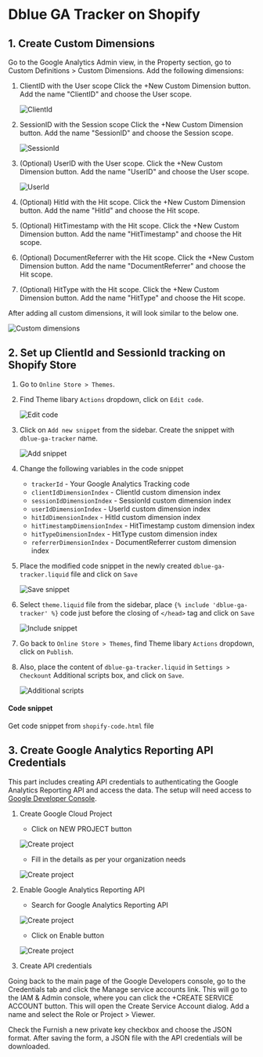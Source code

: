 # Dblue GA Tracker on Shopify

## 1. Create Custom Dimensions

Go to the Google Analytics Admin view, in the Property section, go to Custom Definitions > Custom Dimensions. Add the following dimensions:

1. ClientID with the User scope
   Click the +New Custom Dimension button. Add the name "ClientID" and choose the User scope.

   ![ClientId](./images/ga-custom-dimension-clientid.png)

1. SessionID with the Session scope
   Click the +New Custom Dimension button. Add the name "SessionID" and choose the Session scope.

   ![SessionId](./images/ga-custom-dimension-sessionid.png)

1. (Optional) UserID with the User scope.
   Click the +New Custom Dimension button. Add the name "UserID" and choose the User scope.

   ![UserId](./images/ga-custom-dimension-userid.png)

1. (Optional) HitId with the Hit scope.
   Click the +New Custom Dimension button. Add the name "HitId" and choose the Hit scope.

1. (Optional) HitTimestamp with the Hit scope.
   Click the +New Custom Dimension button. Add the name "HitTimestamp" and choose the Hit scope.

1. (Optional) DocumentReferrer with the Hit scope.
   Click the +New Custom Dimension button. Add the name "DocumentReferrer" and choose the Hit scope.

1. (Optional) HitType with the Hit scope.
   Click the +New Custom Dimension button. Add the name "HitType" and choose the Hit scope.

After adding all custom dimensions, it will look similar to the below one.

![Custom dimensions](./images/ga-custom-dimensions.png)

## 2. Set up ClientId and SessionId tracking on Shopify Store

1. Go to `Online Store > Themes`.
1. Find Theme libary `Actions` dropdown, click on `Edit code`.

   ![Edit code](./images/shopify-theme-edit-code.png)

1. Click on `Add new snippet` from the sidebar. Create the snippet with `dblue-ga-tracker` name.

   ![Add snippet](./images/shopify-add-snippet.png)

1. Change the following variables in the code snippet

   - `trackerId` - Your Google Analytics Tracking code
   - `clientIdDimensionIndex` - ClientId custom dimension index
   - `sessionIdDimensionIndex` - SessionId custom dimension index
   - `userIdDimensionIndex` - UserId custom dimension index
   - `hitIdDimensionIndex` - HitId custom dimension index
   - `hitTimestampDimensionIndex` - HitTimestamp custom dimension index
   - `hitTypeDimensionIndex` - HitType custom dimension index
   - `referrerDimensionIndex` - DocumentReferrer custom dimension index

1. Place the modified code snippet in the newly created `dblue-ga-tracker.liquid` file and click on `Save`

   ![Save snippet](./images/shopify-dblue-ga-tracker-snippet.png)

1. Select `theme.liquid` file from the sidebar, place `{% include 'dblue-ga-tracker' %}` code just before the closing of `</head>` tag and click on `Save`

   ![Include snippet](./images/shopify-include-dblue-ga-tracker-snippet.png)

1. Go back to `Online Store > Themes`, find Theme libary `Actions` dropdown, click on `Publish`.

1. Also, place the content of `dblue-ga-tracker.liquid` in `Settings > Checkount` Additional scripts box, and click on `Save`.

   ![Additional scripts](./images/shopify-checkout-additional-scripts.png)

#### Code snippet

Get code snippet from `shopify-code.html` file

## 3. Create Google Analytics Reporting API Credentials

This part includes creating API credentials to authenticating the Google Analytics Reporting API and access the data. The setup will need access to [Google Developer Console](https://console.developers.google.com/).

1. Create Google Cloud Project

   - Click on NEW PROJECT button

   ![Create project](./images/gcp-create-new-project-1.png)

   - Fill in the details as per your organization needs

   ![Create project](./images/gcp-create-new-project-2.png)

1. Enable Google Analytics Reporting API

   - Search for Google Analytics Reporting API

   ![Create project](./images/gcp-ga-reporting-api.png)

   - Click on Enable button

   ![Create project](./images/gcp-enable-ga-reporting-api.png)

1. Create API credentials

Going back to the main page of the Google Developers console, go to the Credentials tab and click the Manage service accounts link. This will go to the IAM & Admin console, where you can click the +CREATE SERVICE ACCOUNT button. This will open the Create Service Account dialog. Add a name and select the Role or Project > Viewer.

Check the Furnish a new private key checkbox and choose the JSON format. After saving the form, a JSON file with the API credentials will be downloaded.
